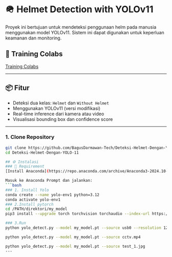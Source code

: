 # 🪖 Helmet Detection with YOLOv11

Proyek ini bertujuan untuk mendeteksi penggunaan helm pada manusia menggunakan model YOLOv11. Sistem ini dapat digunakan untuk keperluan keamanan dan monitoring.
## 🚀 Training Colabs
[Training Colabs](https://colab.research.google.com/drive/17VnnHTPFaXMK2Mye3U3wQtf71Qn3QK6C?usp=sharing)

---

## 📦 Fitur
- Deteksi dua kelas: `Helmet` dan `Without Helmet`
- Menggunakan YOLOv11 (versi modifikasi)
- Real-time inference dari kamera atau video
- Visualisasi bounding box dan confidence score

---
### 1. Clone Repository
```bash
git clone https://github.com/BagusDarmawan-Tech/Deteksi-Helmet-Dengan-YOLO-11.git
cd Deteksi-Helmet-Dengan-YOLO-11

## ⚙️ Instalasi
### 🐍 Requirement
[Install Anaconda](https://repo.anaconda.com/archive/Anaconda3-2024.10-1-Windows-x86_64.exe)

Masuk ke Anaconda Prompt dan jalankan:
```bash
### 1. Install Yolo
conda create --name yolo-env1 python=3.12
conda activate yolo-env1
### 2.Install pytorch
cd /PATH/direktori/my_model
pip3 install --upgrade torch torchvision torchaudio --index-url https://download.pytorch.org/whl/cu124

### 3.Run
python yolo_detect.py --model my_model.pt --source usb0 --resolution 1280x720

python yolo_detect.py --model my_model.pt --source cctv.mp4

python yolo_detect.py --model my_model.pt --source test_1.jpg
---

